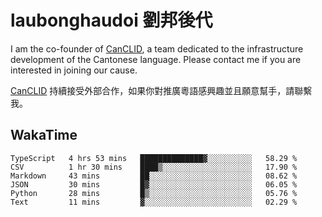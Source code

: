 # laubonghaudoi 劉邦後代

I am the co-founder of [CanCLID](https://github.com/CanCLID), a team dedicated to the infrastructure development of the Cantonese language. Please contact me if you are interested in joining our cause.

[CanCLID](https://github.com/CanCLID) 持續接受外部合作，如果你對推廣粵語感興趣並且願意幫手，請聯繫我。


## WakaTime

<!--START_SECTION:waka-->

```text
TypeScript   4 hrs 53 mins   ██████████████▓░░░░░░░░░░   58.29 %
CSV          1 hr 30 mins    ████▒░░░░░░░░░░░░░░░░░░░░   17.90 %
Markdown     43 mins         ██░░░░░░░░░░░░░░░░░░░░░░░   08.62 %
JSON         30 mins         █▓░░░░░░░░░░░░░░░░░░░░░░░   06.05 %
Python       28 mins         █▒░░░░░░░░░░░░░░░░░░░░░░░   05.76 %
Text         11 mins         ▓░░░░░░░░░░░░░░░░░░░░░░░░   02.29 %
```

<!--END_SECTION:waka-->
